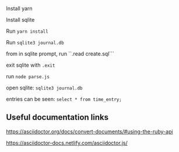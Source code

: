 
Install yarn 

Install sqlite

Run ```yarn install```

Run ```sqlite3 journal.db```

from in sqlite prompt, run ``.read create.sql```

exit sqlite with ```.exit```

run ```node parse.js```

open sqlite: ```sqlite3 journal.db```

entries can be seen:  ```select * from time_entry;```


## Useful documentation links
https://asciidoctor.org/docs/convert-documents/#using-the-ruby-api

https://asciidoctor-docs.netlify.com/asciidoctor.js/